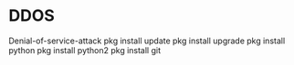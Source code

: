 # DDOS
Denial-of-service-attack
pkg install update
pkg install upgrade
pkg install python
pkg install python2
pkg install git
